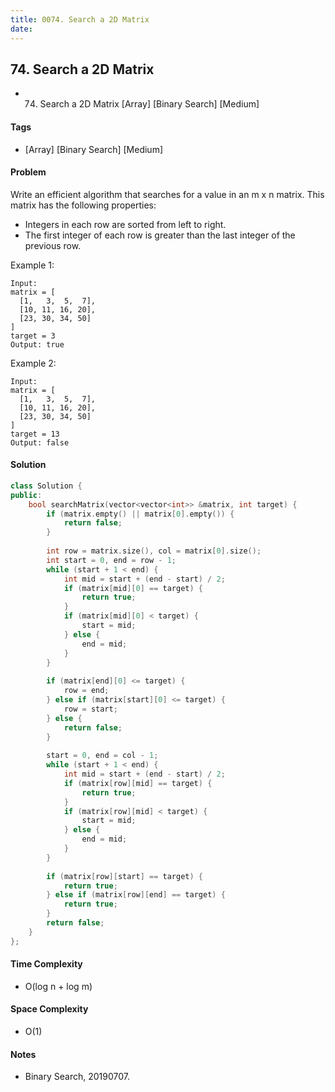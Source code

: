 ```yaml
---
title: 0074. Search a 2D Matrix
date: 
---
```


## 74. Search a 2D Matrix
- 74. Search a 2D Matrix [Array] [Binary Search] [Medium]

#### Tags
- [Array] [Binary Search] [Medium]

#### Problem
Write an efficient algorithm that searches for a value in an m x n matrix. This matrix has the following properties:

- Integers in each row are sorted from left to right.
- The first integer of each row is greater than the last integer of the previous row.

Example 1:

    Input:
    matrix = [
      [1,   3,  5,  7],
      [10, 11, 16, 20],
      [23, 30, 34, 50]
    ]
    target = 3
    Output: true

Example 2:

    Input:
    matrix = [
      [1,   3,  5,  7],
      [10, 11, 16, 20],
      [23, 30, 34, 50]
    ]
    target = 13
    Output: false

#### Solution
``` C++
class Solution {
public:
    bool searchMatrix(vector<vector<int>> &matrix, int target) {
        if (matrix.empty() || matrix[0].empty()) {
            return false;
        }
        
        int row = matrix.size(), col = matrix[0].size();
        int start = 0, end = row - 1;
        while (start + 1 < end) {
            int mid = start + (end - start) / 2;
            if (matrix[mid][0] == target) {
                return true;
            }
            if (matrix[mid][0] < target) {
                start = mid;
            } else {
                end = mid;
            }
        }
        
        if (matrix[end][0] <= target) {
            row = end;
        } else if (matrix[start][0] <= target) {
            row = start;
        } else {
            return false;
        }
        
        start = 0, end = col - 1;
        while (start + 1 < end) {
            int mid = start + (end - start) / 2;
            if (matrix[row][mid] == target) {
                return true;
            }
            if (matrix[row][mid] < target) {
                start = mid;
            } else {
                end = mid;
            }
        }
        
        if (matrix[row][start] == target) {
            return true;
        } else if (matrix[row][end] == target) {
            return true;
        }
        return false;
    }
};
```

#### Time Complexity
- O(log n + log m)

#### Space Complexity
- O(1)

#### Notes
- Binary Search, 20190707.
